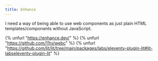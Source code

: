 ```yaml
---
title: Enhance
---
```


I need a way of being able to use web components as just plain HTML templates/components without JavaScript.

{% unfurl "https://enhance.dev/" %}
{% unfurl "https://github.com/11ty/webc" %}
{% unfurl "https://github.com/lit/lit/tree/main/packages/labs/eleventy-plugin-lit#lit-labseleventy-plugin-lit" %}
